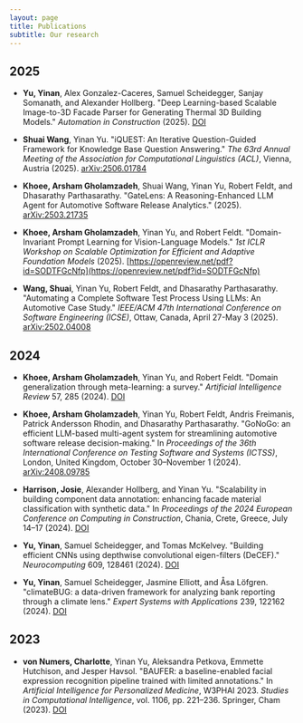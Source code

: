 ```yaml
---
layout: page
title: Publications
subtitle: Our research
---
```

## 2025

- **Yu, Yinan**, Alex Gonzalez-Caceres, Samuel Scheidegger, Sanjay Somanath, and Alexander Hollberg. "Deep Learning-based Scalable Image-to-3D Facade Parser for Generating Thermal 3D Building Models." *Automation in Construction* (2025). [DOI](https://doi.org/10.1016/j.autcon.2025.106449)

- **Shuai Wang**, Yinan Yu. "iQUEST: An Iterative Question-Guided Framework for Knowledge Base Question Answering." *The 63rd Annual Meeting of the Association for Computational Linguistics (ACL)*, Vienna, Austria (2025). [arXiv:2506.01784](https://arxiv.org/abs/2506.01784)

- **Khoee, Arsham Gholamzadeh**, Shuai Wang, Yinan Yu, Robert Feldt, and Dhasarathy Parthasarathy. "GateLens: A Reasoning-Enhanced LLM Agent for Automotive Software Release Analytics."  (2025). [arXiv:2503.21735](https://arxiv.org/abs/2503.21735)

- **Khoee, Arsham Gholamzadeh**, Yinan Yu, and Robert Feldt. "Domain-Invariant Prompt Learning for Vision-Language Models." *1st ICLR Workshop on Scalable Optimization for Efficient and Adaptive Foundation Models* (2025). [https://openreview.net/pdf?id=SODTFGcNfp](https://openreview.net/pdf?id=SODTFGcNfp)

- **Wang, Shuai**, Yinan Yu, Robert Feldt, and Dhasarathy Parthasarathy. "Automating a Complete Software Test Process Using LLMs: An Automotive Case Study." *IEEE/ACM 47th International Conference on Software Engineering (ICSE)*, Ottaw, Canada, April 27-May 3 (2025). [arXiv:2502.04008](https://arxiv.org/abs/2502.04008)

## 2024

- **Khoee, Arsham Gholamzadeh**, Yinan Yu, and Robert Feldt. "Domain generalization through meta-learning: a survey." *Artificial Intelligence Review* 57, 285 (2024). [DOI](https://doi.org/10.1007/s10462-024-10922-z)

- **Khoee, Arsham Gholamzadeh**, Yinan Yu, Robert Feldt, Andris Freimanis, Patrick Andersson Rhodin, and Dhasarathy Parthasarathy. "GoNoGo: an efficient LLM-based multi-agent system for streamlining automotive software release decision-making." In *Proceedings of the 36th International Conference on Testing Software and Systems (ICTSS)*, London, United Kingdom, October 30–November 1 (2024). [arXiv:2408.09785](https://arxiv.org/abs/2408.09785)

- **Harrison, Josie**, Alexander Hollberg, and Yinan Yu. "Scalability in building component data annotation: enhancing facade material classification with synthetic data." In *Proceedings of the 2024 European Conference on Computing in Construction*, Chania, Crete, Greece, July 14–17 (2024). [DOI](https://doi.org/10.35490/EC3.2024.197)

- **Yu, Yinan**, Samuel Scheidegger, and Tomas McKelvey. "Building efficient CNNs using depthwise convolutional eigen-filters (DeCEF)." *Neurocomputing* 609, 128461 (2024). [DOI](https://doi.org/10.1016/j.neucom.2024.128461)

- **Yu, Yinan**, Samuel Scheidegger, Jasmine Elliott, and Åsa Löfgren. "climateBUG: a data-driven framework for analyzing bank reporting through a climate lens." *Expert Systems with Applications* 239, 122162 (2024). [DOI](https://doi.org/10.1016/j.eswa.2023.122162)


## 2023
- **von Numers, Charlotte**, Yinan Yu, Aleksandra Petkova, Emmette Hutchison, and Jesper Havsol. "BAUFER: a baseline-enabled facial expression recognition pipeline trained with limited annotations." In *Artificial Intelligence for Personalized Medicine*, W3PHAI 2023. *Studies in Computational Intelligence*, vol. 1106, pp. 221–236. Springer, Cham (2023). [DOI](https://doi.org/10.1007/978-3-031-36938-4_17)
